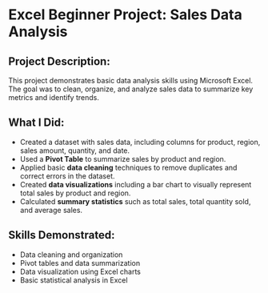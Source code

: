 # Excel Beginner Project: Sales Data Analysis

## Project Description:
This project demonstrates basic data analysis skills using Microsoft Excel. The goal was to clean, organize, and analyze sales data to summarize key metrics and identify trends.

## What I Did:
- Created a dataset with sales data, including columns for product, region, sales amount, quantity, and date.
- Used a **Pivot Table** to summarize sales by product and region.
- Applied basic **data cleaning** techniques to remove duplicates and correct errors in the dataset.
- Created **data visualizations** including a bar chart to visually represent total sales by product and region.
- Calculated **summary statistics** such as total sales, total quantity sold, and average sales.

## Skills Demonstrated:
- Data cleaning and organization
- Pivot tables and data summarization
- Data visualization using Excel charts
- Basic statistical analysis in Excel
